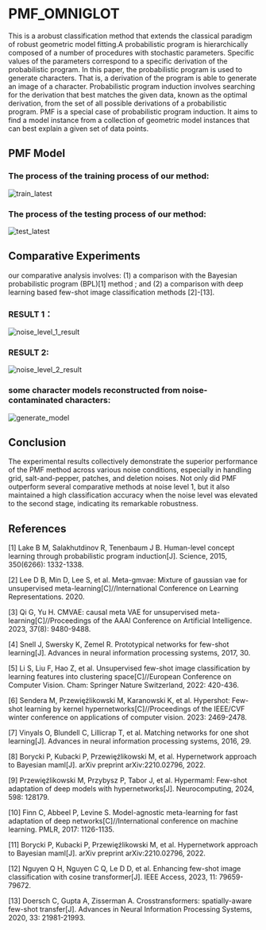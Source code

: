# PMF_OMNIGLOT
This is  a arobust classification method that extends the classical paradigm of robust geometric model fitting.A probabilistic program is hierarchically composed of a number of procedures with stochastic parameters. Specific values of the parameters correspond to a specific derivation of the probabilistic program. In 
this paper, the probabilistic program is used to generate characters. That is, a derivation of the program is able to generate an image of a character. Probabilistic program induction involves searching for the derivation that best matches the given data, known as the optimal derivation, from the set of all possible derivations of a probabilistic program. PMF is a special case of probabilistic program induction. It aims to find a model instance from a collection of geometric model instances that can best explain a given set of data points.

## PMF Model 
### **The process of the training process of our method:**
![train_latest ](https://github.com/user-attachments/assets/5d27504c-03fa-4c09-92cc-3a1c61893ac8)
### **The process of the testing process of our method:**
![test_latest](https://github.com/user-attachments/assets/cabeae83-aca6-4a07-8983-166d294e691c)



## Comparative Experiments
our comparative analysis involves: (1) a comparison with the Bayesian probabilistic program (BPL)[1] method ; and (2) a comparison with deep learning based few-shot image classification methods [2]-[13].
### **RESULT 1：**
![noise_level_1_result](https://github.com/user-attachments/assets/f62e4b31-3a83-459c-8872-5ea4a689a734)
### **RESULT 2:**
![noise_level_2_result](https://github.com/user-attachments/assets/c6a3339f-0fa4-42c4-8eef-fddb5759b718)
### **some character models reconstructed from noise-contaminated characters:**
![generate_model](https://github.com/pengsuhua/PMF_OMNIGLOT/assets/116246948/8f45f3ec-36cb-4b64-94a8-082d5f077dba)
## Conclusion
The experimental results collectively demonstrate the superior performance of the PMF method across various noise conditions, especially in handling grid, salt-and-pepper, patches, and deletion noises. Not only did PMF outperform several comparative methods at noise level 1, but it also maintained a high classification accuracy when the noise level was elevated to the second stage, indicating its remarkable robustness.

## References
[1] Lake B M, Salakhutdinov R, Tenenbaum J B. Human-level concept learning through probabilistic program induction[J]. Science, 2015, 350(6266): 1332-1338.

[2] Lee D B, Min D, Lee S, et al. Meta-gmvae: Mixture of gaussian vae for unsupervised meta-learning[C]//International Conference on Learning Representations. 2020.

[3] Qi G, Yu H. CMVAE: causal meta VAE for unsupervised meta-learning[C]//Proceedings of the AAAI Conference on Artificial Intelligence. 2023, 37(8): 9480-9488.

[4] Snell J, Swersky K, Zemel R. Prototypical networks for few-shot learning[J]. Advances in neural information processing systems, 2017, 30.

[5] Li S, Liu F, Hao Z, et al. Unsupervised few-shot image classification by learning features into clustering space[C]//European Conference on Computer Vision. Cham: Springer Nature Switzerland, 2022: 420-436.

[6] Sendera M, Przewięźlikowski M, Karanowski K, et al. Hypershot: Few-shot learning by kernel hypernetworks[C]//Proceedings of the IEEE/CVF winter conference on applications of computer vision. 2023: 2469-2478.

[7] Vinyals O, Blundell C, Lillicrap T, et al. Matching networks for one shot learning[J]. Advances in neural information processing systems, 2016, 29.

[8] Borycki P, Kubacki P, Przewięźlikowski M, et al. Hypernetwork approach to Bayesian maml[J]. arXiv preprint arXiv:2210.02796, 2022.

[9] Przewięźlikowski M, Przybysz P, Tabor J, et al. Hypermaml: Few-shot adaptation of deep models with hypernetworks[J]. Neurocomputing, 2024, 598: 128179.

[10] Finn C, Abbeel P, Levine S. Model-agnostic meta-learning for fast adaptation of deep networks[C]//International conference on machine learning. PMLR, 2017: 1126-1135.

[11] Borycki P, Kubacki P, Przewięźlikowski M, et al. Hypernetwork approach to Bayesian maml[J]. arXiv preprint arXiv:2210.02796, 2022.

[12] Nguyen Q H, Nguyen C Q, Le D D, et al. Enhancing few-shot image classification with cosine transformer[J]. IEEE Access, 2023, 11: 79659-79672.

[13] Doersch C, Gupta A, Zisserman A. Crosstransformers: spatially-aware few-shot transfer[J]. Advances in Neural Information Processing Systems, 2020, 33: 21981-21993.








